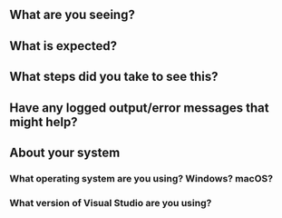 <!--
Thank you so much for your contribution. Before you submit an issue, please read the following:

1. Ensure you have read over contribution guidelines in the README: https://github.com/XamarinUniversity/XAM150/blob/master/README.md.

2. If you have a question, please submit it via the Xamarin University forum: https://forums.xamarin.com/categories/university

3. Delete everything in this comment block.
-->

## What are you seeing?

## What is expected?

## What steps did you take to see this?

## Have any logged output/error messages that might help?

## About your system

### What operating system are you using? Windows? macOS?

### What version of Visual Studio are you using?
